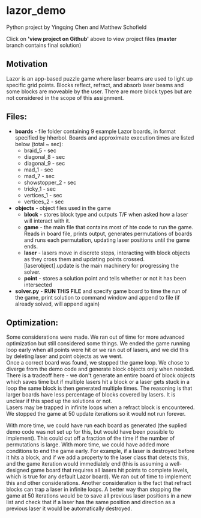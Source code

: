 # lazor_demo

Python project by Yingqing Chen and Matthew Schofield

Click on **'view project on Github'** above to view project files (**master**  branch contains final solution)

## Motivation

Lazor is an app-based puzzle game where laser beams are used to light up specific grid points.  Blocks reflect, refract, and absorb laser beams and some blocks are moveable by the user.  There are more block types but are not considered in the scope of this assignment.

## Files: 

* **boards** - file folder containing 9 example Lazor boards, in format specified by hherbol.  Boards and approximate execution times are listed below (total ~ sec):
	* braid_5 - sec
	* diagonal_8 - sec
	* diagonal_9 - sec
	* mad_1 - sec
	* mad_7 - sec
	* showstopper_2 - sec
	* tricky_1 - sec
	* vertices_1 - sec
	* vertices_2 - sec
* **objects** - object files used in the game
	* **block** - stores block type and outputs T/F when asked how a laser will interact with it.
	* **game** - the main file that contains most of hte code to run the game.  Reads in board file, prints output, generates permutations of boards and runs each permutation, updating laser positions until the game ends.
	* **laser** - lasers move in discrete steps, interacting with block objects as they cross them and updating points crossed.  [laserobject].update is the main machinery for progressing the solver.
	* **point** - stores a solution point and tells whether or not it has been intersected
* **solver.py** - **RUN THIS FILE** and specify game board to time the run of the game, print solution to command window and append to file (if already solved, will append again)

## Optimization:

Some considerations were made.  We ran out of time for more advanced optimization but still considered some things.  We ended the game running loop early when all points were hit or we ran out of lasers, and we did this by deleting laser and point objects as we went.  
    Once a correct board was found, we stopped the game loop.  We chose to diverge from the demo code and generate block objects only when needed.  There is a tradeoff here - we don't generate an entire board of block objects which saves time but if multiple lasers hit a block or a laser gets stuck in a loop the same block is then generated multiple times. The reasoning is that larger boards have less percentage of blocks covered by lasers.  It is unclear if this sped up the solutions or not.  
    Lasers may be trapped in infinite loops when a refract block is encountered.  We stopped the game at 50 update iterations so it would not run forever.  

With more time, we could have run each board as generated (the suplied demo code was not set up for this, but would have been possible to implement).  This could cut off a fraction of the time if the number of permutations is large.
    With more time, we could have added more conditions to end the game early.  For example, if a laser is destroyed before it hits a block, and if we add a property to the laser class that detects this, and the game iteration would immediately end (this is assuming a well-designed game board that requires all lasers hit points to complete levels, which is true for any default Lazor board).  We ran out of time to implement this and other considerations.
    Another consideration is the fact that refract blocks can trap a laser in infinite loops.  A better way than stopping the game at 50 iterations would be to save all previous laser positions in a new list and check that if a laser has the same position and direction as a previous laser it would be automatically destroyed.